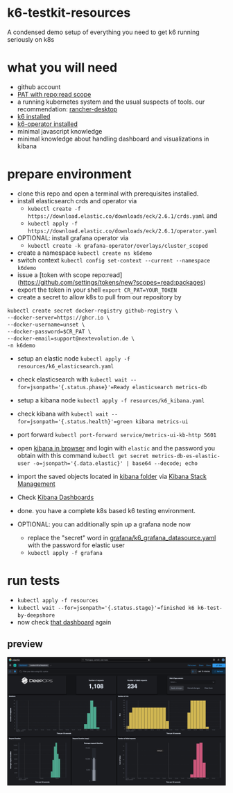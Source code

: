 # k6-testkit-resources
A condensed demo setup of everything you need to get k6 running seriously on k8s

# what you will need

- github account
- [PAT with repo:read scope](https://github.com/settings/tokens/new?scopes=read:packages)
- a running kubernetes system and the usual suspects of tools. our recommendation: [rancher-desktop](https://docs.rancherdesktop.io/getting-started/installation/)
- [k6 installed](https://k6.io/docs/get-started/installation/)
- [k6-operator installed](https://github.com/grafana/k6-operator)
- minimal javascript knowledge
- minimal knowledge about handling dashboard and visualizations in kibana

# prepare environment

- clone this repo and open a terminal with prerequisites installed.
- install elasticsearch crds and operator via 
  - `kubectl create -f https://download.elastic.co/downloads/eck/2.6.1/crds.yaml` and
  - `kubectl apply -f https://download.elastic.co/downloads/eck/2.6.1/operator.yaml` 
- OPTIONAL: install grafana operator via
  - `kubectl create -k grafana-operator/overlays/cluster_scoped`
- create a namespace `kubectl create ns k6demo`
- switch context `kubectl config set-context --current --namespace k6demo`
- issue a [token with scope repo:read] (https://github.com/settings/tokens/new?scopes=read:packages)
- export the token in your shell `export CR_PAT=YOUR_TOKEN`
- create a secret to allow k8s to pull from our repository by 
```
kubectl create secret docker-registry github-registry \
--docker-server=https://ghcr.io \
--docker-username=unset \
--docker-password=$CR_PAT \
--docker-email=support@nextevolution.de \
-n k6demo
```
- setup an elastic node `kubectl apply -f resources/k6_elasticsearch.yaml`
- check elasticsearch with `kubectl wait --for=jsonpath='{.status.phase}'=Ready elasticsearch metrics-db`
- setup a kibana node `kubectl apply -f resources/k6_kibana.yaml`
- check kibana with `kubectl wait --for=jsonpath='{.status.health}'=green kibana metrics-ui`
- port forward `kubectl port-forward service/metrics-ui-kb-http 5601`
- open [kibana in browser](https://localhost:5601) and login with `elastic` and the password you obtain with this command `kubectl get secret metrics-db-es-elastic-user -o=jsonpath='{.data.elastic}' | base64 --decode; echo`
- import the saved objects located in [kibana folder](kibana/deepops_dashboard.ndjson) via [Kibana Stack Management](https://localhost:5601/app/management/kibana/objects)
- Check [Kibana Dashboards](https://localhost:5601/app/dashboards)
- done. you have a complete k8s based k6 testing environment.

- OPTIONAL: you can additionally spin up a grafana node now
  - replace the "secret" word in [grafana/k6_grafana_datasource.yaml](grafana/k6_grafana_datasource.yaml) with the password for elastic user
  - `kubectl apply -f grafana`
# run tests

- `kubectl apply -f resources`
- `kubectl wait --for=jsonpath='{.status.stage}'=finished k6 k6-test-by-deepshore`
- now check [that dashboard](https://localhost:5601/app/dashboards) again

## preview

![dashboard](kibana/dashboard.png)

